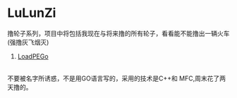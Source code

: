 # LuLunZi
撸轮子系列，项目中将包括我现在与将来撸的所有轮子，看看能不能撸出一辆火车
(强撸灰飞烟灭)
1. [LoadPEGo](LoadPEGo/LoadPE.md)
<br>
不要被名字所诱惑，不是用GO语言写的，采用的技术是C++和 MFC,周末花了两天撸的。